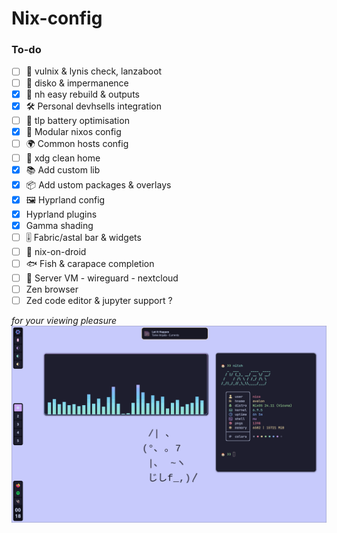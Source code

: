 # Nix-config

### To-do
- [ ] 🔐 vulnix & lynis check, lanzaboot
- [ ] 💾 disko & impermanence
- [x] 📃 nh easy rebuild & outputs
- [x] 🛠️ Personal devhsells integration
- [ ] 🔋 tlp battery optimisation
- [x] 🧱 Modular nixos config
- [ ] 🌍 Common hosts config
- [ ] 🧹 xdg clean home
- [x] 📚 Add custom lib
- [x] 📦 Add ustom packages & overlays
- [x] 🖼️ Hyprland config
- [x] Hyprland plugins
- [x] Gamma shading
- [ ] 🎚️ Fabric/astal bar & widgets
- [ ] 🤖 nix-on-droid
- [ ] 🐟 Fish & carapace completion
- [ ] 💽 Server VM - wireguard - nextcloud
- [ ] Zen browser
- [ ] Zed code editor & jupyter support ?

*for your viewing pleasure*
![preview.png](./assets/preview.png)
